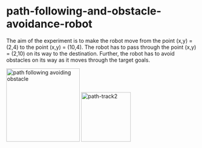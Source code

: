 # path-following-and-obstacle-avoidance-robot
The aim of the experiment is to make the robot move from the point (x,y) = (2,4) to the point (x,y) = (10,4). The robot has to pass through the point (x,y) = (2,10) on its way to the destination. Further, the robot has to avoid obstacles on its way as it moves through the target goals.








<img width="194" alt="path following avoiding obstacle" src="https://github.com/ANKITSINGH47/path-following-and-obstacle-avoidance-robot/assets/47277960/c1c1da18-e567-481d-a0d6-9a68c172c6c4">
























<img width="131" alt="path-track2" src="https://github.com/ANKITSINGH47/path-following-and-obstacle-avoidance-robot/assets/47277960/be3cff71-22ee-4727-b7ce-144b8a878781">


